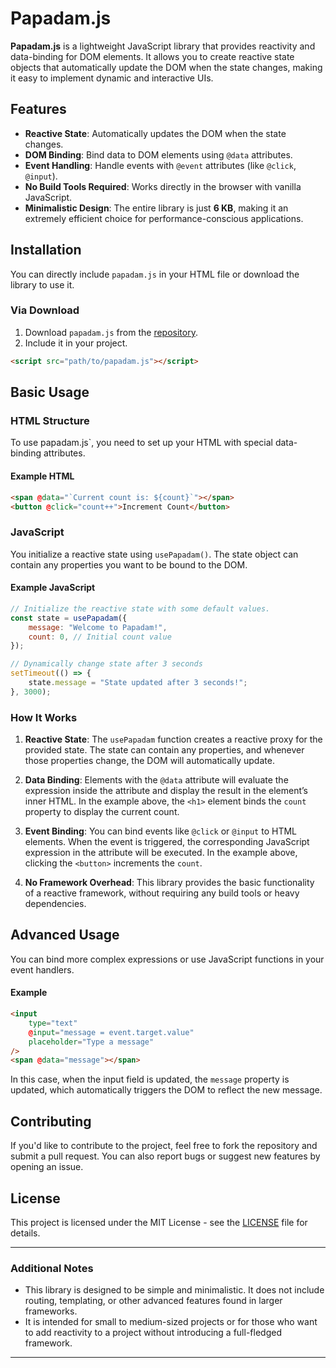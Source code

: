 # Papadam.js

**Papadam.js** is a lightweight JavaScript library that provides reactivity and data-binding for DOM elements. It allows you to create reactive state objects that automatically update the DOM when the state changes, making it easy to implement dynamic and interactive UIs.

## Features

-   **Reactive State**: Automatically updates the DOM when the state changes.
-   **DOM Binding**: Bind data to DOM elements using `@data` attributes.
-   **Event Handling**: Handle events with `@event` attributes (like `@click`, `@input`).
-   **No Build Tools Required**: Works directly in the browser with vanilla JavaScript.
- **Minimalistic Design**: The entire library is just **6 KB**, making it an extremely efficient choice for performance-conscious applications.

## Installation

You can directly include `papadam.js` in your HTML file or download the library to use it.


### Via Download

1. Download `papadam.js` from the [repository](https://github.com/furqaaan/papadam.js).
2. Include it in your project.

```html
<script src="path/to/papadam.js"></script>
```

## Basic Usage

### HTML Structure

To use papadam.js`, you need to set up your HTML with special data-binding attributes.

#### Example HTML

```html
<span @data="`Current count is: ${count}`"></span>
<button @click="count++">Increment Count</button>
```

### JavaScript

You initialize a reactive state using `usePapadam()`. The state object can contain any properties you want to be bound to the DOM.

#### Example JavaScript

```javascript
// Initialize the reactive state with some default values.
const state = usePapadam({
    message: "Welcome to Papadam!",
    count: 0, // Initial count value
});

// Dynamically change state after 3 seconds
setTimeout(() => {
    state.message = "State updated after 3 seconds!";
}, 3000);
```

### How It Works

1. **Reactive State**: The `usePapadam` function creates a reactive proxy for the provided state. The state can contain any properties, and whenever those properties change, the DOM will automatically update.
2. **Data Binding**: Elements with the `@data` attribute will evaluate the expression inside the attribute and display the result in the element’s inner HTML. In the example above, the `<h1>` element binds the `count` property to display the current count.

3. **Event Binding**: You can bind events like `@click` or `@input` to HTML elements. When the event is triggered, the corresponding JavaScript expression in the attribute will be executed. In the example above, clicking the `<button>` increments the `count`.

4. **No Framework Overhead**: This library provides the basic functionality of a reactive framework, without requiring any build tools or heavy dependencies.

## Advanced Usage

You can bind more complex expressions or use JavaScript functions in your event handlers.

#### Example

```html
<input
    type="text"
    @input="message = event.target.value"
    placeholder="Type a message"
/>
<span @data="message"></span>
```

In this case, when the input field is updated, the `message` property is updated, which automatically triggers the DOM to reflect the new message.

## Contributing

If you'd like to contribute to the project, feel free to fork the repository and submit a pull request. You can also report bugs or suggest new features by opening an issue.

## License

This project is licensed under the MIT License - see the [LICENSE](https://github.com/Furqaaan/papadam/blob/master/LICENSE) file for details.

---

### Additional Notes

-   This library is designed to be simple and minimalistic. It does not include routing, templating, or other advanced features found in larger frameworks.
-   It is intended for small to medium-sized projects or for those who want to add reactivity to a project without introducing a full-fledged framework.

---
